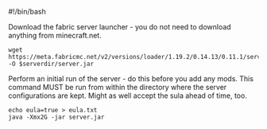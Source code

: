 #!/bin/bash

Download the fabric server launcher - you do not need to download anything from minecraft.net.

    wget https://meta.fabricmc.net/v2/versions/loader/1.19.2/0.14.13/0.11.1/server/jar -O $serverdir/server.jar

Perform an initial run of the server - do this before you add any mods. This command MUST be run from within the directory where the server configurations are kept. Might as well accept the sula ahead of time, too.

    echo eula=true > eula.txt
    java -Xmx2G -jar server.jar


